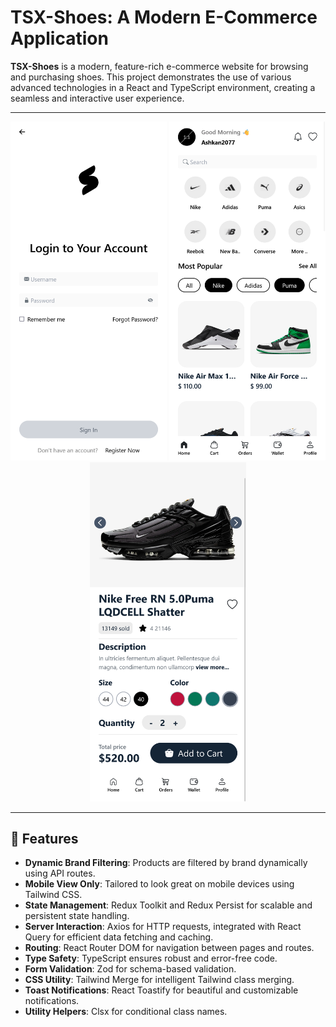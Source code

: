 # TSX-Shoes: A Modern E-Commerce Application

**TSX-Shoes** is a modern, feature-rich e-commerce website for browsing and purchasing shoes. This project demonstrates the use of various advanced technologies in a React and TypeScript environment, creating a seamless and interactive user experience.

---

<div align="center"> <img src="./src//assets/ScreenShots/Screen Shot 2025-01-05 at 13.51.45.png" width="250px"> <img src="./src//assets/ScreenShots/Screen Shot 2025-01-05 at 13.52.07.png" width="250px"> <img src="./src//assets/ScreenShots/Screen Shot 2025-01-05 at 13.50.58.png" width="250px"> </div>

---

## 🚀 Features

- **Dynamic Brand Filtering**: Products are filtered by brand dynamically using API routes.
- **Mobile View Only**: Tailored to look great on mobile devices using Tailwind CSS.
- **State Management**: Redux Toolkit and Redux Persist for scalable and persistent state handling.
- **Server Interaction**: Axios for HTTP requests, integrated with React Query for efficient data fetching and caching.
- **Routing**: React Router DOM for navigation between pages and routes.
- **Type Safety**: TypeScript ensures robust and error-free code.
- **Form Validation**: Zod for schema-based validation.
- **CSS Utility**: Tailwind Merge for intelligent Tailwind class merging.
- **Toast Notifications**: React Toastify for beautiful and customizable notifications.
- **Utility Helpers**: Clsx for conditional class names.
